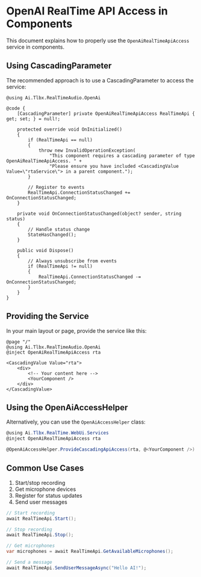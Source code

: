 # OpenAI RealTime API Access in Components

This document explains how to properly use the `OpenAiRealTimeApiAccess` service in components.

## Using CascadingParameter

The recommended approach is to use a CascadingParameter to access the service:

```razor
@using Ai.Tlbx.RealTimeAudio.OpenAi

@code {
    [CascadingParameter] private OpenAiRealTimeApiAccess RealTimeApi { get; set; } = null!;
    
    protected override void OnInitialized()
    {
        if (RealTimeApi == null)
        {
            throw new InvalidOperationException(
                "This component requires a cascading parameter of type OpenAiRealTimeApiAccess. " +
                "Please ensure you have included <CascadingValue Value=\"rtaService\"> in a parent component.");
        }
        
        // Register to events
        RealTimeApi.ConnectionStatusChanged += OnConnectionStatusChanged;
    }
    
    private void OnConnectionStatusChanged(object? sender, string status)
    {
        // Handle status change
        StateHasChanged();
    }
    
    public void Dispose()
    {
        // Always unsubscribe from events
        if (RealTimeApi != null)
        {
            RealTimeApi.ConnectionStatusChanged -= OnConnectionStatusChanged;
        }
    }
}
```

## Providing the Service

In your main layout or page, provide the service like this:

```razor
@page "/"
@using Ai.Tlbx.RealTimeAudio.OpenAi
@inject OpenAiRealTimeApiAccess rta

<CascadingValue Value="rta">
    <div>
        <!-- Your content here -->
        <YourComponent />
    </div>
</CascadingValue>
```

## Using the OpenAiAccessHelper

Alternatively, you can use the `OpenAiAccessHelper` class:

```csharp
@using Ai.Tlbx.RealTime.WebUi.Services
@inject OpenAiRealTimeApiAccess rta

@OpenAiAccessHelper.ProvideCascadingApiAccess(rta, @<YourComponent />)
```

## Common Use Cases

1. Start/stop recording
2. Get microphone devices
3. Register for status updates
4. Send user messages

```csharp
// Start recording
await RealTimeApi.Start();

// Stop recording
await RealTimeApi.Stop();

// Get microphones
var microphones = await RealTimeApi.GetAvailableMicrophones();

// Send a message
await RealTimeApi.SendUserMessageAsync("Hello AI!");
``` 